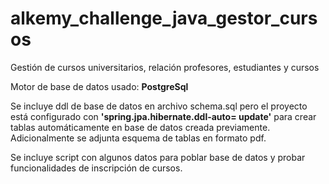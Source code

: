 # alkemy_challenge_java_gestor_cursos
Gestión de cursos universitarios, relación profesores, estudiantes y cursos

Motor de base de datos usado: <b>PostgreSql </b>

Se incluye ddl de base de datos en archivo schema.sql pero el proyecto está configurado con <b>'spring.jpa.hibernate.ddl-auto= update'</b> para crear tablas automáticamente en base de datos creada previamente. Adicionalmente se adjunta esquema de tablas en formato pdf.

Se incluye script con algunos datos para poblar base de datos y probar funcionalidades de inscripción de cursos.
